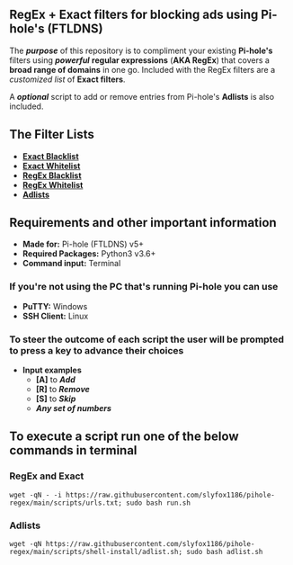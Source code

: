## RegEx + Exact filters for blocking ads using Pi-hole's (FTLDNS)

The ***purpose*** of this repository is to compliment your existing **Pi-hole's** filters using ***powerful*** **regular expressions** (**AKA RegEx**) that covers a **broad range of domains** in one go. Included with the RegEx filters are a *customized list* of **Exact filters**.

A ***optional*** script to add or remove entries from Pi-hole's **Adlists** is also included.

## The Filter Lists
  - **[Exact Blacklist](https://raw.githubusercontent.com/slyfox1186/pihole-regex/main/domains/blacklist/exact-blacklist.txt)**
  - **[Exact Whitelist](https://raw.githubusercontent.com/slyfox1186/pihole-regex/main/domains/whitelist/exact-whitelist.txt)**
  - **[RegEx Blacklist](https://raw.githubusercontent.com/slyfox1186/pihole-regex/main/domains/blacklist/regex-blacklist.txt)**
  - **[RegEx Whitelist](https://raw.githubusercontent.com/slyfox1186/pihole-regex/main/domains/whitelist/regex-whitelist.txt)**
  - **[Adlists](https://raw.githubusercontent.com/slyfox1186/pihole-regex/main/domains/adlist/adlists.txt)**

## Requirements and other important information
* **Made for:** Pi-hole (FTLDNS) v5+
* **Required Packages:** Python3 v3.6+
* **Command input:** Terminal

### **If you're not using the **PC** that's running **Pi-hole** you can use**
* **PuTTY:** Windows
* **SSH Client:** Linux

### **To steer the outcome of each script the user will be prompted to press a key to advance their choices**
* **Input examples**
  - **[A]** to ***Add***
  - **[R]** to ***Remove***
  - **[S]** to ***Skip***
  - ***Any set of numbers***

## To execute a script run one of the below commands in terminal

### RegEx and Exact
```
wget -qN - -i https://raw.githubusercontent.com/slyfox1186/pihole-regex/main/scripts/urls.txt; sudo bash run.sh

```
### Adlists
```
wget -qN https://raw.githubusercontent.com/slyfox1186/pihole-regex/main/scripts/shell-install/adlist.sh; sudo bash adlist.sh

```
